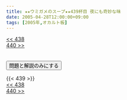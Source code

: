 ```yaml
---
title: ★★ウミガメのスープ★★439杯目 夜にも奇妙な味
date: 2005-04-28T12:00:00+09:00
tags: [2005年,オカルト板]
---
```

<div class="th_left"><a href="../438"><< 438</a></div>
<div class="th_right"><a href="../440">440 >></a></div>
<br><br>
<script src="../../js/cupsoup.js"></script>
<form>
<input type="button" value="問題と解説のみにする" onClick="toggleCupsoup()">
</form>
{{< 439 >}}
<div class="th_left"><a href="../438"><< 438</a></div>
<div class="th_right"><a href="../440">440 >></a></div>